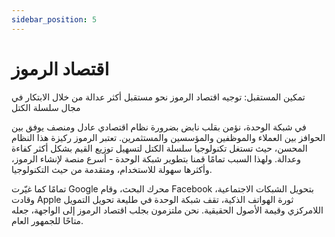 ```yaml
---
sidebar_position: 5
---
```


# اقتصاد الرموز

تمكين المستقبل: توجيه اقتصاد الرموز نحو مستقبل أكثر عدالة من خلال الابتكار في مجال سلسلة الكتل

في شبكة الوحدة، نؤمن بقلب نابض بضرورة نظام اقتصادي عادل ومنصف يوفق بين الحوافز بين العملاء والموظفين والمؤسسين والمستثمرين. تعتبر الرموز ركيزة هذا النظام المحسن، حيث تستغل تكنولوجيا سلسلة الكتل لتسهيل توزيع القيم بشكل أكثر كفاءة وعدالة. ولهذا السبب تمامًا قمنا بتطوير شبكة الوحدة - أسرع منصة لإنشاء الرموز، وأكثرها سهولة للاستخدام، ومتقدمة من حيث التكنولوجيا.

تمامًا كما غيّرت Google محرك البحث، وقام Facebook بتحويل الشبكات الاجتماعية، وقادت Apple ثورة الهواتف الذكية، تقف شبكة الوحدة في طليعة تحويل التمويل اللامركزي وقيمة الأصول الحقيقية. نحن ملتزمون بجلب اقتصاد الرموز إلى الواجهة، جعله متاحًا للجمهور العام.
